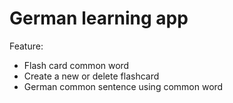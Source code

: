 # German learning app

Feature:
- Flash card common word
- Create a new or delete flashcard
- German common sentence using common word
